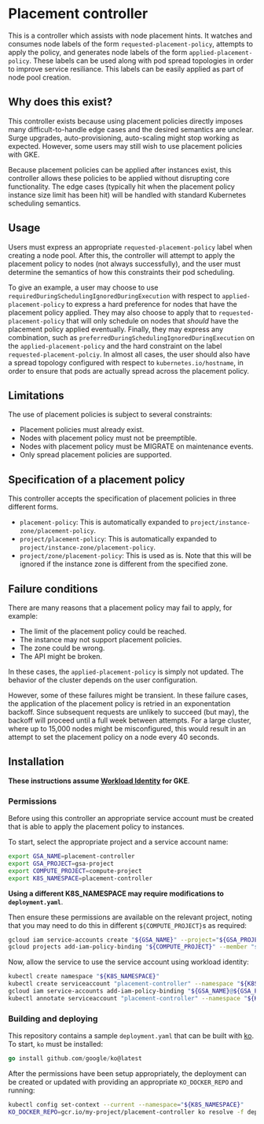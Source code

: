 # Placement controller

This is a controller which assists with node placement hints. It watches and
consumes node labels of the form `requested-placement-policy`, attempts to apply
the policy, and generates node labels of the form `applied-placement-policy`.
These labels can be used along with pod spread topologies in order to improve
service resiliance. This labels can be easily applied as part of node pool
creation.

## Why does this exist?

This controller exists because using placement policies directly imposes many
difficult-to-handle edge cases and the desired semantics are unclear. Surge
upgrades, auto-provisioning, auto-scaling might stop working as expected.
However, some users may still wish to use placement policies with GKE.

Because placement policies can be applied after instances exist, this controller
allows these policies to be applied without disrupting core functionality. The
edge cases (typically hit when the placement policy instance size limit has been
hit) will be handled with standard Kubernetes scheduling semantics.

## Usage

Users must express an appropriate `requested-placement-policy` label when
creating a node pool. After this, the controller will attempt to apply the
placement policy to nodes (not always successfully), and the user must determine
the semantics of how this constraints their pod scheduling.

To give an example, a user may choose to use
`requiredDuringSchedulingIgnoredDuringExecution` with respect to
`applied-placement-policy` to express a hard preference for nodes that have the
placement policy applied. They may also choose to apply that to
`requested-placement-policy` that will only schedule on nodes that *should* have
the placement policy applied eventually. Finally, they may express any
combination, such as `preferredDuringSchedulingIgnoredDuringExecution` on the
`applied-placement-policy` and the hard constraint on the label
`requested-placement-polciy`. In almost all cases, the user should also have a
spread topology configured with respect to `kubernetes.io/hostname`, in order to
ensure that pods are actually spread across the placement policy.

## Limitations

The use of placement policies is subject to several constraints:

*   Placement policies must already exist.
*   Nodes with placement policy must not be preemptible.
*   Nodes with placement policy must be MIGRATE on maintenance events.
*   Only spread placement policies are supported.

## Specification of a placement policy

This controller accepts the specification of placement policies in three
different forms.

*   `placement-policy`: This is automatically expanded to
    `project/instance-zone/placement-policy`.
*   `project/placement-policy`: This is automatically expanded to
    `project/instance-zone/placement-policy`.
*   `project/zone/placement-policy`: This is used as is. Note that this will be
    ignored if the instance zone is different from the specified zone.

## Failure conditions

There are many reasons that a placement policy may fail to apply, for example:

*   The limit of the placement policy could be reached.
*   The instance may not support placement policies.
*   The zone could be wrong.
*   The API might be broken.

In these cases, the `applied-placement-policy` is simply not updated. The
behavior of the cluster depends on the user configuration.

However, some of these failures might be transient. In these failure cases, the
application of the placement policy is retried in an exponentation backoff.
Since subsequent requests are unlikely to succeed (but may), the backoff will
proceed until a full week between attempts. For a large cluster, where up to
15,000 nodes might be misconfigured, this would result in an attempt to set the
placement policy on a node every 40 seconds.

## Installation

**These instructions assume [Workload
Identity](https://cloud.google.com/kubernetes-engine/docs/how-to/workload-identity)
for GKE**.

### Permissions

Before using this controller an appropriate service account must be created that
is able to apply the placement policy to instances.

To start, select the appropriate project and a service account name:

```bash
export GSA_NAME=placement-controller
export GSA_PROJECT=gsa-project
export COMPUTE_PROJECT=compute-project
export K8S_NAMESPACE=placement-controller
```

**Using a different K8S_NAMESPACE may require modifications to
`deployment.yaml`**.

Then ensure these permissions are available on the relevant project, noting that
you may need to do this in different `${COMPUTE_PROJECT}`s as required:

```bash
gcloud iam service-accounts create "${GSA_NAME}" --project="${GSA_PROJECT}"
gcloud projects add-iam-policy-binding "${COMPUTE_PROJECT}" --member "serviceAccount:${GSA_NAME}@${GSA_PROJECT}.iam.gserviceaccount.com" --role "roles/compute.instanceAdmin.v1"
```

Now, allow the service to use the service account using workload identity:

```bash
kubectl create namespace "${K8S_NAMESPACE}"
kubectl create serviceaccount "placement-controller" --namespace "${K8S_NAMESPACE}"
gcloud iam service-accounts add-iam-policy-binding "${GSA_NAME}@${GSA_PROJECT}.iam.gserviceaccount.com" --role roles/iam.workloadIdentityUser --member "serviceAccount:${COMPUTE_PROJECT}.svc.id.goog[${K8S_NAMESPACE}/placement-controller]"
kubectl annotate serviceaccount "placement-controller" --namespace "${K8S_NAMESPACE}" iam.gke.io/gcp-service-account="${GSA_NAME}@${GSA_PROJECT}.iam.gserviceaccount.com"
```

### Building and deploying

This repository contains a sample `deployment.yaml` that can be built with
[ko](https://github.com/google/ko). To start, `ko` must be installed:

```go
go install github.com/google/ko@latest
```

After the permissions have been setup appropriately, the deployment can be
created or updated with providing an appropriate `KO_DOCKER_REPO` and running:


```bash
kubectl config set-context --current --namespace="${K8S_NAMESPACE}"
KO_DOCKER_REPO=gcr.io/my-project/placement-controller ko resolve -f deployment.yaml | kubectl apply -f -

```
